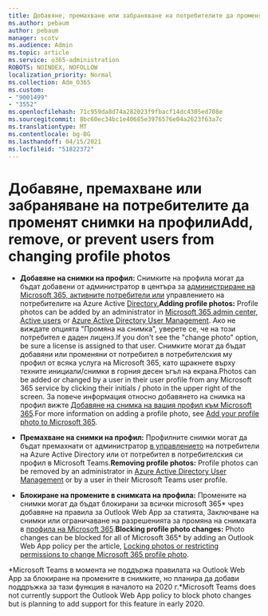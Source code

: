 ```yaml
---
title: Добавяне, премахване или забраняване на потребителите да променят снимки на профили
ms.author: pebaum
author: pebaum
manager: scotv
ms.audience: Admin
ms.topic: article
ms.service: o365-administration
ROBOTS: NOINDEX, NOFOLLOW
localization_priority: Normal
ms.collection: Adm_O365
ms.custom:
- "9001499"
- "3552"
ms.openlocfilehash: 71c959da8d74a282023f9fbacf14dc4305ed708e
ms.sourcegitcommit: 8bc60ec34bc1e40685e3976576e04a2623f63a7c
ms.translationtype: MT
ms.contentlocale: bg-BG
ms.lasthandoff: 04/15/2021
ms.locfileid: "51822372"
---
```

# <a name="add-remove-or-prevent-users-from-changing-profile-photos"></a><span data-ttu-id="07ee7-102">Добавяне, премахване или забраняване на потребителите да променят снимки на профили</span><span class="sxs-lookup"><span data-stu-id="07ee7-102">Add, remove, or prevent users from changing profile photos</span></span>

- <span data-ttu-id="07ee7-103">**Добавяне на снимки на профил:** Снимките на профила могат да бъдат добавени от администратор в центъра за [администриране на Microsoft 365, активните потребители или](https://admin.microsoft.com/Adminportal/Home?source=applauncher#/users) управлението на потребителите на Azure Active [Directory.](https://portal.azure.com/#blade/Microsoft_AAD_IAM/UsersManagementMenuBlade/AllUsers)</span><span class="sxs-lookup"><span data-stu-id="07ee7-103">**Adding profile photos:** Profile photos can be added by an administrator in [Microsoft 365 admin center, Active users](https://admin.microsoft.com/Adminportal/Home?source=applauncher#/users) or  [Azure Active Directory User Management](https://portal.azure.com/#blade/Microsoft_AAD_IAM/UsersManagementMenuBlade/AllUsers).</span></span>  <span data-ttu-id="07ee7-104">Ако не виждате опцията "Промяна на снимка", уверете се, че на този потребител е даден лиценз.</span><span class="sxs-lookup"><span data-stu-id="07ee7-104">If you don't see the "change photo" option, be sure a license is assigned to that user.</span></span> <span data-ttu-id="07ee7-105">Снимките могат да бъдат добавяни или променяни от потребител в потребителския му профил от всяка услуга на Microsoft 365, като щракнете върху техните инициали/снимки в горния десен ъгъл на екрана.</span><span class="sxs-lookup"><span data-stu-id="07ee7-105">Photos can be added or changed by a user in their user profile from any Microsoft 365 service by clicking their initials / photo in the upper right of the screen.</span></span> <span data-ttu-id="07ee7-106">За повече информация относно добавянето на снимка на профил вижте [Добавяне на снимка на вашия профил към Microsoft 365](https://support.office.com/article/add-your-profile-photo-to-office-365-2eaf93fd-b3f1-43b9-9cdc-bdcd548435b7).</span><span class="sxs-lookup"><span data-stu-id="07ee7-106">For more information on adding a profile photo, see [Add your profile photo to Microsoft 365](https://support.office.com/article/add-your-profile-photo-to-office-365-2eaf93fd-b3f1-43b9-9cdc-bdcd548435b7).</span></span>

- <span data-ttu-id="07ee7-107">**Премахване на снимки на профил:** Профилните снимки могат да бъдат премахнати от администратор [в управлението](https://portal.azure.com/#blade/Microsoft_AAD_IAM/UsersManagementMenuBlade/AllUsers) на потребители на Azure Active Directory или от потребител в потребителския си профил в Microsoft Teams.</span><span class="sxs-lookup"><span data-stu-id="07ee7-107">**Removing profile photos:** Profile photos can be removed by an administrator in [Azure Active Directory User Management](https://portal.azure.com/#blade/Microsoft_AAD_IAM/UsersManagementMenuBlade/AllUsers) or by a user in their Microsoft Teams user profile.</span></span>

- <span data-ttu-id="07ee7-108">**Блокиране на промените в снимката на профила:** Промените на снимки могат да бъдат блокирани за всички microsoft 365\* чрез добавяне на правила за Outlook Web App за статията, Заключване на снимки или ограничаване на разрешенията за промяна на снимката в [профила на Microsoft 365](https://answers.microsoft.com/msoffice/forum/msoffice_o365admin-mso_dep365-mso_o365b/locking-photos-or-restricting-permissions-to/1d19ae4f-de5d-4c3d-a0ad-4b8b8ac32e3d).</span><span class="sxs-lookup"><span data-stu-id="07ee7-108">**Blocking profile photo changes:** Photo changes can be blocked for all of Microsoft 365\* by adding an Outlook Web App policy per the article, [Locking photos or restricting permissions to change Microsoft 365 profile photo](https://answers.microsoft.com/msoffice/forum/msoffice_o365admin-mso_dep365-mso_o365b/locking-photos-or-restricting-permissions-to/1d19ae4f-de5d-4c3d-a0ad-4b8b8ac32e3d).</span></span>

<span data-ttu-id="07ee7-109">\*Microsoft Teams в момента не поддържа правилата на Outlook Web App за блокиране на промените в снимките, но планира да добави поддръжка за тази функция в началото на 2020 г.</span><span class="sxs-lookup"><span data-stu-id="07ee7-109">\*Microsoft Teams does not currently support the Outlook Web App policy to block photo changes but is planning to add support for this feature in early 2020.</span></span>
